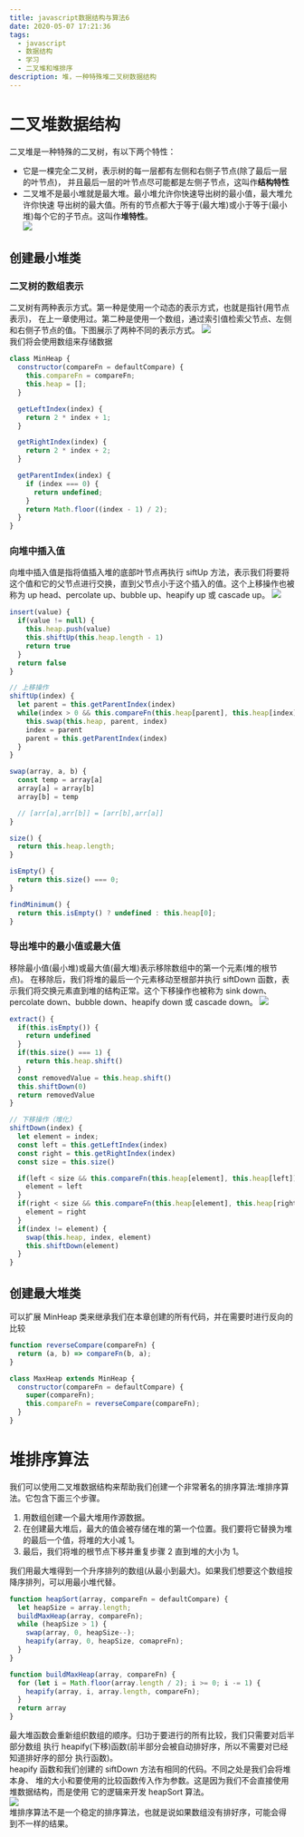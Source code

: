 ```yaml
---
title: javascript数据结构与算法6
date: 2020-05-07 17:21:36
tags:
  - javascript
  - 数据结构
  - 学习
  - 二叉堆和堆排序
description: 堆，一种特殊堆二叉树数据结构
---
```


# 二叉堆数据结构

二叉堆是一种特殊的二叉树，有以下两个特性：

- 它是一棵完全二叉树，表示树的每一层都有左侧和右侧子节点(除了最后一层的叶节点)， 并且最后一层的叶节点尽可能都是左侧子节点，这叫作**结构特性**
- 二叉堆不是最小堆就是最大堆。最小堆允许你快速导出树的最小值，最大堆允许你快速 导出树的最大值。所有的节点都大于等于(最大堆)或小于等于(最小堆)每个它的子节点。这叫作**堆特性**。  
  ![](http://img.aisss.top/FrfQJLg2DzJs3vnBiWdaE6y1i01m)

## 创建最小堆类

### 二叉树的数组表示

二叉树有两种表示方式。第一种是使用一个动态的表示方式，也就是指针(用节点表示)， 在上一章使用过。第二种是使用一个数组，通过索引值检索父节点、左侧和右侧子节点的值。下图展示了两种不同的表示方式。
![](http://img.aisss.top/FtWjU-4f0JtjvcY9kvkR9G5ySj3D)  
我们将会使用数组来存储数据

```javascript
class MinHeap {
  constructor(compareFn = defaultCompare) {
    this.compareFn = compareFn;
    this.heap = [];
  }

  getLeftIndex(index) {
    return 2 * index + 1;
  }

  getRightIndex(index) {
    return 2 * index + 2;
  }

  getParentIndex(index) {
    if (index === 0) {
      return undefined;
    }
    return Math.floor((index - 1) / 2);
  }
}
```

### 向堆中插入值

向堆中插入值是指将值插入堆的底部叶节点再执行 siftUp 方法，表示我们将要将这个值和它的父节点进行交换，直到父节点小于这个插入的值。这个上移操作也被称为 up head、percolate up、bubble up、heapify up 或 cascade up。
![](http://img.aisss.top/FsSfQ5aKY95VDKvye6OMmkcUtf5w)

```javascript
insert(value) {
  if(value != null) {
    this.heap.push(value)
    this.shiftUp(this.heap.length - 1)
    return true
  }
  return false
}

// 上移操作
shiftUp(index) {
  let parent = this.getParentIndex(index)
  while(index > 0 && this.compareFn(this.heap[parent], this.heap[index]) === Compare.BIGGER_THAN) {
    this.swap(this.heap, parent, index)
    index = parent
    parent = this.getParentIndex(index)
  }
}

swap(array, a, b) {
  const temp = array[a]
  array[a] = array[b]
  array[b] = temp

  // [arr[a],arr[b]] = [arr[b],arr[a]]
}

size() {
  return this.heap.length;
}

isEmpty() {
  return this.size() === 0;
}

findMinimum() {
  return this.isEmpty() ? undefined : this.heap[0];
}
```

### 导出堆中的最小值或最大值

移除最小值(最小堆)或最大值(最大堆)表示移除数组中的第一个元素(堆的根节点)。 在移除后，我们将堆的最后一个元素移动至根部并执行 siftDown 函数，表示我们将交换元素直到堆的结构正常。这个下移操作也被称为 sink down、percolate down、bubble down、heapify down 或 cascade down。
![](http://img.aisss.top/FjfVTYIjTffTM-Mwi6mjqe1P2zy-)

```javascript
extract() {
  if(this.isEmpty()) {
    return undefined
  }
  if(this.size() === 1) {
    return this.heap.shift()
  }
  const removedValue = this.heap.shift()
  this.shiftDown(0)
  return removedValue
}

// 下移操作（堆化）
shiftDown(index) {
  let element = index;
  const left = this.getLeftIndex(index)
  const right = this.getRightIndex(index)
  const size = this.size()

  if(left < size && this.compareFn(this.heap[element], this.heap[left]) === Compare.BIGGET_THAN) {
    element = left
  }
  if(right < size && this.compareFn(this.heap[element], this.heap[right]) === Compare.BIGGET_THAN) {
    element = right
  }
  if(index != element) {
    swap(this.heap, index, element)
    this.shiftDown(element)
  }
}
```

## 创建最大堆类

可以扩展 MinHeap 类来继承我们在本章创建的所有代码，并在需要时进行反向的比较

```javascript
function reverseCompare(compareFn) {
  return (a, b) => compareFn(b, a);
}

class MaxHeap extends MinHeap {
  constructor(compareFn = defaultCompare) {
    super(compareFn);
    this.compareFn = reverseCompare(compareFn);
  }
}
```

# 堆排序算法

我们可以使用二叉堆数据结构来帮助我们创建一个非常著名的排序算法:堆排序算法。它包含下面三个步骤。

1. 用数组创建一个最大堆用作源数据。
2. 在创建最大堆后，最大的值会被存储在堆的第一个位置。我们要将它替换为堆的最后一个值，将堆的大小减 1。
3. 最后，我们将堆的根节点下移并重复步骤 2 直到堆的大小为 1。

我们用最大堆得到一个升序排列的数组(从最小到最大)。如果我们想要这个数组按降序排列，可以用最小堆代替。

```javascript
function heapSort(array, compareFn = defaultCompare) {
  let heapSize = array.length;
  buildMaxHeap(array, compareFn);
  while (heapSize > 1) {
    swap(array, 0, heapSize--);
    heapify(array, 0, heapSize, comapreFn);
  }
}

function buildMaxHeap(array, compareFn) {
  for (let i = Math.floor(array.length / 2); i >= 0; i -= 1) {
    heapify(array, i, array.length, compareFn);
  }
  return array
}
```
最大堆函数会重新组织数组的顺序。归功于要进行的所有比较，我们只需要对后半部分数组 执行 heapify(下移)函数(前半部分会被自动排好序，所以不需要对已经知道排好序的部分 执行函数)。    
heapify 函数和我们创建的 siftDown 方法有相同的代码。不同之处是我们会将堆本身、 堆的大小和要使用的比较函数传入作为参数。这是因为我们不会直接使用堆数据结构，而是使用 它的逻辑来开发 heapSort 算法。    
![](http://img.aisss.top/FmuFtBJr6K0OEgsyRllbXqvwH36k)    
堆排序算法不是一个稳定的排序算法，也就是说如果数组没有排好序，可能会得 到不一样的结果。
